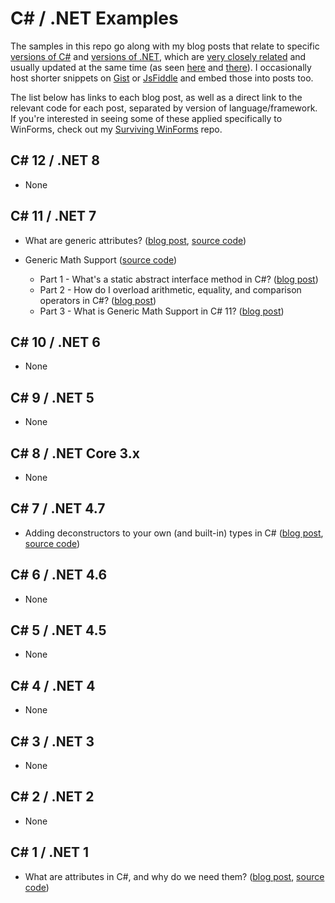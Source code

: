 # C# / .NET Examples

The samples in this repo go along with my blog posts that relate to specific [versions of C#](https://learn.microsoft.com/en-us/dotnet/csharp/whats-new/csharp-version-history) and [versions of .NET](https://learn.microsoft.com/en-us/dotnet/core/whats-new/), which are [very closely related](https://learn.microsoft.com/en-us/dotnet/csharp/whats-new/relationships-between-language-and-library) and usually updated at the same time (as seen [here](https://github.com/dotnet/csharplang/blob/main/Language-Version-History.md) and [there](https://en.wikipedia.org/wiki/C_Sharp_(programming_language)#Versions)). I occasionally host shorter snippets on [Gist](https://gist.github.com/grantwinney) or [JsFiddle](https://jsfiddle.net/user/grantwinney/fiddles/) and embed those into posts too.

The list below has links to each blog post, as well as a direct link to the relevant code for each post, separated by version of language/framework. If you're interested in seeing some of these applied specifically to WinForms, check out my [Surviving WinForms](https://github.com/grantwinney/Surviving-WinForms) repo.

## C# 12 / .NET 8

- None

## C# 11 / .NET 7

- What are generic attributes? ([blog post](https://grantwinney.com/what-are-generic-attributes), [source code](https://github.com/grantwinney/CSharpDotNetExamples/tree/master/C%23%2011/GenericAttributes))

- Generic Math Support ([source code](https://github.com/grantwinney/CSharpDotNetExamples/tree/master/C%23%2011/GenericMathSupport))
  - Part 1 - What's a static abstract interface method in C#? ([blog post](https://grantwinney.com/whats-a-static-abstract-interface-method-in-c))
  - Part 2 - How do I overload arithmetic, equality, and comparison operators in C#? ([blog post](https://grantwinney.com/how-do-i-overload-operators-in-csharp))
  - Part 3 - What is Generic Math Support in C# 11? ([blog post](https://grantwinney.com/whats-generic-math-support-in-csharp))

## C# 10 / .NET 6

- None

## C# 9 / .NET 5

- None

## C# 8 / .NET Core 3.x

- None

## C# 7 / .NET 4.7

- Adding deconstructors to your own (and built-in) types in C# ([blog post](https://grantwinney.com/adding-deconstructors-in-csharp-is-it-worth-it), [source code](https://github.com/grantwinney/CSharpDotNetExamples/tree/master/C%23%2007/DeconstructingUserDefinedTypes))

## C# 6 / .NET 4.6

- None

## C# 5 / .NET 4.5

- None

## C# 4 / .NET 4

- None

## C# 3 / .NET 3

- None

## C# 2 / .NET 2

- None

## C# 1 / .NET 1

- What are attributes in C#, and why do we need them? ([blog post](https://grantwinney.com/5-examples-of-attributes-in-c-and-why-youll-want-to-make-your-own/), [source code](https://github.com/grantwinney/CSharpDotNetExamples/tree/master/C%23%2001/Attributes))
